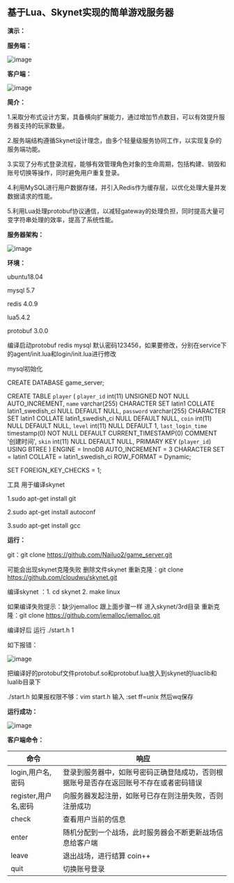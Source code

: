 ## 基于Lua、Skynet实现的简单游戏服务器
**演示：**

**服务端：**

![image](https://github.com/Nailuo2/game_server/assets/170518278/b03e3d10-d3ec-4d90-8f7c-53de4a26d458)

**客户端：**

![image](https://github.com/Nailuo2/game_server/assets/170518278/35f5219e-2d4e-4e47-8ef5-99a1fcc75cb0)

**简介：**

1.采取分布式设计方案，具备横向扩展能力，通过增加节点数目，可以有效提升服务器支持的玩家数量。

2.服务端结构遵循Skynet设计理念，由多个轻量级服务协同工作，以实现复杂的服务端功能。

3.实现了分布式登录流程，能够有效管理角色对象的生命周期，包括构建、销毁和账号切换等操作，同时避免用户重复登录。

4.利用MySQL进行用户数据存储，并引入Redis作为缓存层，以优化处理大量并发数据请求的性能。

5.利用Lua处理protobuf协议通信，以减轻gateway的处理负担，同时提高大量可变字符串处理的效率，提高了系统性能。

**服务器架构：**

![image](https://github.com/Nailuo2/game_server/assets/170518278/60ae3c0e-8d0e-421f-b7ea-d52a0cf77ec9)

**环境：**

ubuntu18.04

mysql 5.7

redis 4.0.9

lua5.4.2

protobuf 3.0.0

编译启动protobuf redis mysql 默认密码123456，如果要修改，分别在service下的agent/init.lua和login/init.lua进行修改

mysql初始化

CREATE DATABASE game_server;

CREATE TABLE `player`  (
  `player_id` int(11) UNSIGNED NOT NULL AUTO_INCREMENT,
  `name` varchar(255) CHARACTER SET latin1 COLLATE latin1_swedish_ci NULL DEFAULT NULL,
  `password` varchar(255) CHARACTER SET latin1 COLLATE latin1_swedish_ci NULL DEFAULT NULL,
  `coin` int(11) NULL DEFAULT NULL,
  `level` int(11) NULL DEFAULT 1,
  `last_login_time` timestamp(0) NOT NULL DEFAULT CURRENT_TIMESTAMP(0) COMMENT '创建时间',
  `skin` int(11) NULL DEFAULT NULL,
  PRIMARY KEY (`player_id`) USING BTREE
) ENGINE = InnoDB AUTO_INCREMENT = 3 CHARACTER SET = latin1 COLLATE = latin1_swedish_ci ROW_FORMAT = Dynamic;

SET FOREIGN_KEY_CHECKS = 1;

工具 用于编译skynet

1.sudo apt-get install git

2.sudo apt-get install autoconf

3.sudo apt-get install gcc

**运行：**

git：git clone https://github.com/Nailuo2/game_server.git

可能会出现skynet克隆失败 删除文件skynet  重新克隆：git clone https://github.com/cloudwu/skynet.git

编译skynet ：1. cd skynet   2. make linux  

如果编译失败提示：缺少jemalloc 跟上面步骤一样 进入skynet/3rd目录 重新克隆：git clone https://github.com/jemalloc/jemalloc.git

编译好后 运行 ./start.h 1

如下报错：

![image](https://github.com/Nailuo2/game_server/assets/170518278/e62c9645-f0c6-44c6-9c63-15d9bbf807ec)

把编译好的protobuf文件protobuf.so和protobuf.lua放入到skynet的luaclib和lualib目录下

./start.h    如果报权限不够：vim start.h 输入 :set ff=unix 然后wq保存

**运行成功：**

![image](https://github.com/Nailuo2/game_server/assets/170518278/f029de98-ade8-419e-8d04-8b99333b20c9)


**客户端命令：**

| 命令                       | 响应                                                         |
| -------------------------- | ------------------------------------------------------------ |
| login,用户名,密码    | 登录到服务器中，如账号密码正确登陆成功，否则根据账号是否存在返回账号不存在或者密码错误 |
| register,用户名,密码 | 向服务器发起注册，如账号已存在则注册失败，否则注册成功     |
| check                      | 查看用户当前的信息                                           |
| enter                      | 随机分配到一个战场，此时服务器会不断更新战场信息给客户端     |
| leave                      | 退出战场，进行结算 coin++                                    |
| quit                       | 切换账号登录                                                 |














